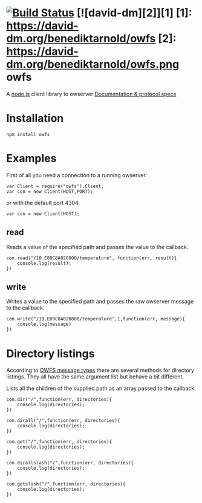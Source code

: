 [![Build Status](https://travis-ci.org/benediktarnold/owfs.png?branch=master)](https://travis-ci.org/benediktarnold/owfs) [![david-dm][2]][1]
  [1]: https://david-dm.org/benediktarnold/owfs
  [2]: https://david-dm.org/benediktarnold/owfs.png
owfs
====

A [node.js](nodejs.org) client library to owserver [Documentation & protocol specs](http://www.owfs.org)

Installation
============
	npm install owfs

Examples
========

First of all you need a connection to a running owserver:

	var Client = require("owfs").Client;
	var con = new Client(HOST,PORT);

or with the default port 4304

	var con = new Client(HOST);

read
----
Reads a value of the specified path and passes the value to the callback.

	con.read("/10.E89C8A020800/temperature", function(err, result){
		console.log(result);
	})

write
-----
Writes a value to the specified path and passes the raw owserver message to the callback.

	con.write("/10.E89C8A020800/temperature",1,function(err, message){
		console.log(message)
	})

Directory listings
==================
According to [OWFS message types](http://owfs.org/index.php?page=owserver-message-types) there are several methods for directory listings. They all have the same argument list but behave a bit different.

Lists all the children of the supplied path as an array passed to the callback.

	con.dir("/",function(err, directories){
		console.log(directories);
	})

	con.dirall("/",function(err, directories){
		console.log(directories);
	})

	con.get("/",function(err, directories){
		console.log(directories);
	})

	con.dirallslash("/",function(err, directories){
		console.log(directories);
	})

	con.getslash("/",function(err, directories){
		console.log(directories);
	})
